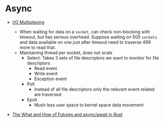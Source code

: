 # Async

- [I/O Multiplexing](https://www.softprayog.in/programming/io-multiplexing-select-poll-epoll-in-linux)
    - When waiting for data on a `socket`, can check non-blocking with timeout, but has serious overhead. Suppose waiting on 500 `sockets` and data available on one just after timeout need to traverse 499 more to read that.
    - Maintaining thread per socket,  does not scale
        - Select: Takes 3 sets of file descriptors we want to monitor for file descriptors
            - Read event
            - Write event
            - Exception event
        - Poll
            - Instead of all file descriptors only the relevant event related are traversed
        - Epoll
            - Mush less user space to kernel space data movement


- [The What and How of Futures and async/await in Rust](https://www.youtube.com/watch?v=9_3krAQtD2k)